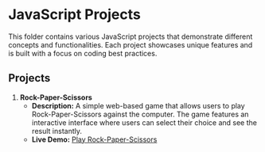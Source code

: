 # JavaScript Projects

This folder contains various JavaScript projects that demonstrate different concepts and functionalities. Each project showcases unique features and is built with a focus on coding best practices.

## Projects

1. **Rock-Paper-Scissors**
   - **Description:** A simple web-based game that allows users to play Rock-Paper-Scissors against the computer. The game features an interactive interface where users can select their choice and see the result instantly.
   - **Live Demo:** [Play Rock-Paper-Scissors](https://play-rock-paper-and-scissors.netlify.app/)